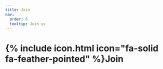 ```yaml
---
title: Join
nav:
  order: 6
  tooltip: Join us
---
```


# {% include icon.html icon="fa-solid fa-feather-pointed" %}Join




